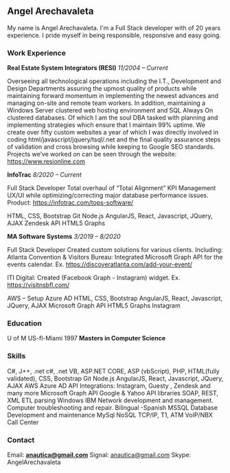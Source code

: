 ## Angel Arechavaleta

My name is Angel Arechavaleta. I'm a Full Stack developer with of 20 years experience.
I pride myself in being responsible, responsive and  easy going. 

### Work Experience


**Real Estate System Integrators (RESI)**
*11/2004 – Current*

Overseeing all technological operations including the I.T., Development and Design Departments assuring the upmost quality of products while maintaining forward momentum in implementing the newest advances and managing on-site and remote team workers. In addition, maintaining a Windows Server clustered web hosting environment and SQL Always On clustered databases. Of which I am the soul DBA tasked with planning and implementing strategies which ensure that I maintain 99% uptime. We create over fifty custom websites a year of which I was directly involved in coding html/javascript/jquery/tsql/.net and the final quality assurance steps of validation and cross browsing while keeping to Google SEO standards.
Projects we’ve worked on can be seen through the website:
https://www.resionline.com


**InfoTrac**
*8/2020 – Current*

Full Stack Developer
Total overhaul of “Total Alignment” KPI Management UX/UI while optimizing/correcting major database performance issues.
Product: https://infotrac.com/tops-software/ 

HTML, CSS, Bootstrap
Git 
Node.js
AngularJS, React, Javascript, JQuery, AJAX
Zendesk API
HTML5 Graphs


**MA Software Systems**
*3/2019 – 8/2020*

Full Stack Developer
Created custom solutions for various clients. 
Including:
Atlanta Convention & Visitors Bureau: Integrated Microsoft Graph API for the events calendar. 
Ex. https://discoveratlanta.com/add-your-event/ 

ITI Digital: Created (Facebook Graph - Instagram) widget. 
Ex. https://visitnsbfl.com/

AWS – Setup 
Azure AD
HTML, CSS, Bootstrap
AngularJS, React, Javascript, JQuery, AJAX
Microsoft Graph API
HTML5 Graphs
Instagram



### Education

U of M US-fl-Miami 1997
**Masters in Computer Science** 



### Skills

C#, J++, .net c#, .net VB, ASP.NET CORE, ASP (vbScript), PHP, HTML(fully validated), CSS, Bootstrap
Git 
Node.js
AngularJS, React, Javascript, JQuery, AJAX 
AWS
Azure AD
API Integrations: Instagram, Guesty , Zendesk and many more
Microsoft Graph API
Google & Yahoo API libraries
SOAP, REST, XML ETL parsing
Windows 
IBM
Network development and management. 
Computer troubleshooting and repair. 
Bilingual -Spanish 
MSSQL Database Development and maintenance 
MySql
NoSQL
TCP/IP, T1, ATM 
VoIP/NBX Call Center


### Contact

Email: **anautica@gmail.com**
Signal: anautica@gmail.com
Skype: AngelArechavaleta

